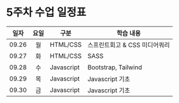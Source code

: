 #  5주차 수업 일정표 

|일자|요일|구분|학습 내용
|---|:--:|----|-----|
|09.26|월|HTML/CSS|스프린트회고 & CSS 미디어쿼리
|09.27|화|HTML/CSS|SASS 
|09.28|수|Javascript|Bootstrap, Tailwind
|09.29|목|Javascript|Javascript 기초 
|09.30|금|Javascript|Javascript 기초 
